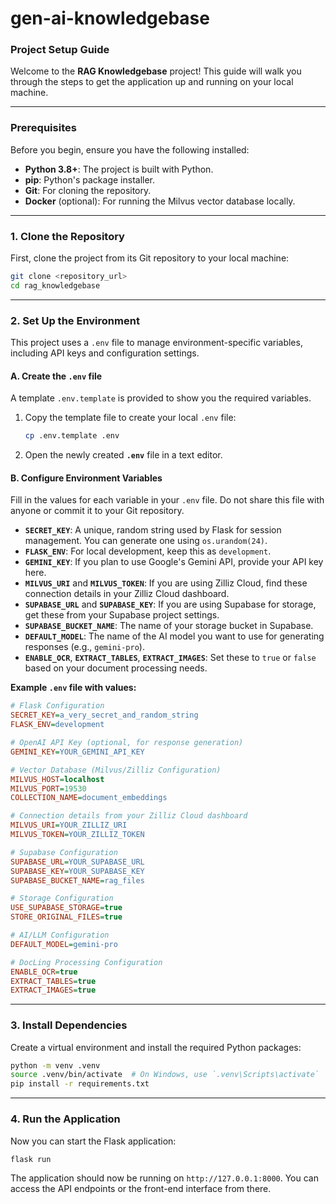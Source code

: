 # gen-ai-knowledgebase

### Project Setup Guide

Welcome to the **RAG Knowledgebase** project\! This guide will walk you through the steps to get the application up and running on your local machine.

-----

### Prerequisites

Before you begin, ensure you have the following installed:

  * **Python 3.8+**: The project is built with Python.
  * **pip**: Python's package installer.
  * **Git**: For cloning the repository.
  * **Docker** (optional): For running the Milvus vector database locally.

-----

### 1\. Clone the Repository

First, clone the project from its Git repository to your local machine:

```bash
git clone <repository_url>
cd rag_knowledgebase
```

-----

### 2\. Set Up the Environment

This project uses a `.env` file to manage environment-specific variables, including API keys and configuration settings.

#### A. Create the `.env` file

A template `.env.template` is provided to show you the required variables.

1.  Copy the template file to create your local `.env` file:

    ```bash
    cp .env.template .env
    ```

2.  Open the newly created **`.env`** file in a text editor.

#### B. Configure Environment Variables

Fill in the values for each variable in your `.env` file. Do not share this file with anyone or commit it to your Git repository.

  * **`SECRET_KEY`**: A unique, random string used by Flask for session management. You can generate one using `os.urandom(24)`.
  * **`FLASK_ENV`**: For local development, keep this as `development`.
  * **`GEMINI_KEY`**: If you plan to use Google's Gemini API, provide your API key here.
  * **`MILVUS_URI`** and **`MILVUS_TOKEN`**: If you are using Zilliz Cloud, find these connection details in your Zilliz Cloud dashboard.
  * **`SUPABASE_URL`** and **`SUPABASE_KEY`**: If you are using Supabase for storage, get these from your Supabase project settings.
  * **`SUPABASE_BUCKET_NAME`**: The name of your storage bucket in Supabase.
  * **`DEFAULT_MODEL`**: The name of the AI model you want to use for generating responses (e.g., `gemini-pro`).
  * **`ENABLE_OCR`**, **`EXTRACT_TABLES`**, **`EXTRACT_IMAGES`**: Set these to `true` or `false` based on your document processing needs.

**Example `.env` file with values:**

```ini
# Flask Configuration
SECRET_KEY=a_very_secret_and_random_string
FLASK_ENV=development

# OpenAI API Key (optional, for response generation)
GEMINI_KEY=YOUR_GEMINI_API_KEY

# Vector Database (Milvus/Zilliz Configuration)
MILVUS_HOST=localhost
MILVUS_PORT=19530
COLLECTION_NAME=document_embeddings

# Connection details from your Zilliz Cloud dashboard
MILVUS_URI=YOUR_ZILLIZ_URI
MILVUS_TOKEN=YOUR_ZILLIZ_TOKEN

# Supabase Configuration
SUPABASE_URL=YOUR_SUPABASE_URL
SUPABASE_KEY=YOUR_SUPABASE_KEY
SUPABASE_BUCKET_NAME=rag_files

# Storage Configuration
USE_SUPABASE_STORAGE=true
STORE_ORIGINAL_FILES=true

# AI/LLM Configuration
DEFAULT_MODEL=gemini-pro

# DocLing Processing Configuration
ENABLE_OCR=true
EXTRACT_TABLES=true
EXTRACT_IMAGES=true
```

-----

### 3\. Install Dependencies

Create a virtual environment and install the required Python packages:

```bash
python -m venv .venv
source .venv/bin/activate  # On Windows, use `.venv\Scripts\activate`
pip install -r requirements.txt
```

-----

### 4\. Run the Application

Now you can start the Flask application:

```bash
flask run
```

The application should now be running on `http://127.0.0.1:8000`. You can access the API endpoints or the front-end interface from there.
